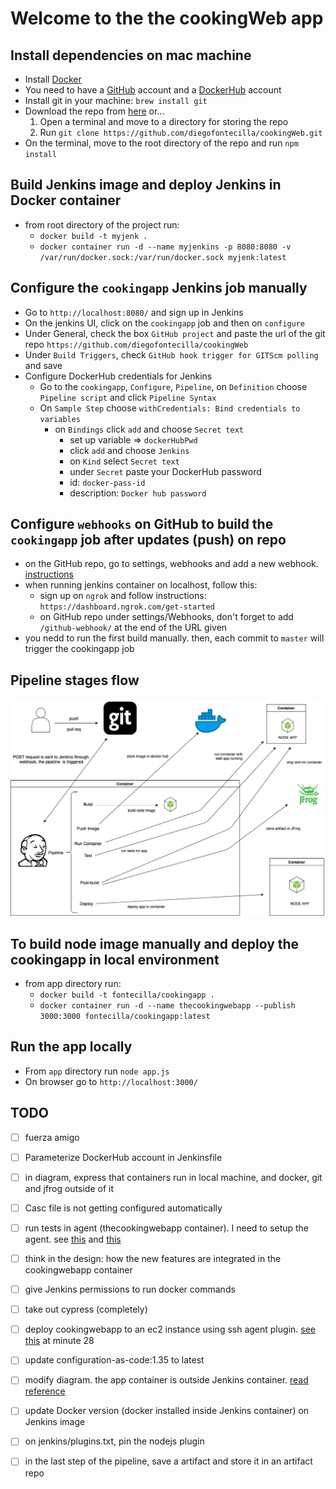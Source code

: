 # Welcome to the the cookingWeb app

## Install dependencies on mac machine

* Install [Docker](https://docs.docker.com/docker-for-mac/install/)
* You need to have a [GitHub](https://github.com/) account and a [DockerHub](https://www.docker.com/) account
* Install git in your machine: `brew install git`
* Download the repo from [here](https://github.com/diegofontecilla/cookingWeb) or...
  1. Open a terminal and move to a directory for storing the repo
  1. Run `git clone https://github.com/diegofontecilla/cookingWeb.git`
* On the terminal, move to the root directory of the repo and run `npm install`

## Build Jenkins image and deploy Jenkins in Docker container

* from root directory of the project run:
  * `docker build -t myjenk .`
  * `docker container run -d --name myjenkins -p 8080:8080 -v /var/run/docker.sock:/var/run/docker.sock myjenk:latest`

## Configure the `cookingapp` Jenkins job manually

* Go to `http://localhost:8080/` and sign up in Jenkins
* On the jenkins UI, click on the `cookingapp` job and then on `configure`
* Under General, check the box `GitHub project` and paste the url of the git repo `https://github.com/diegofontecilla/cookingWeb`
* Under `Build Triggers`, check `GitHub hook trigger for GITScm polling` and save
* Configure DockerHub credentials for Jenkins
  * Go to the `cookingapp`, `Configure`, `Pipeline`, on `Definition` choose `Pipeline script` and click `Pipeline Syntax`
  * On `Sample Step` choose `withCredentials: Bind credentials to variables`
    * on `Bindings` click `add` and choose `Secret text`
      * set up variable => `dockerHubPwd`
      * click `add` and choose `Jenkins`
      * on `Kind` select `Secret text`
      * under `Secret` paste your DockerHub password
      * id: `docker-pass-id`
      * description: `Docker hub password`

## Configure `webhooks` on GitHub to build the `cookingapp` job after updates (push) on repo

* on the GitHub repo, go to settings, webhooks and add a new webhook.
[instructions](https://embeddedartistry.com/blog/2017/12/21/jenkins-kick-off-a-ci-build-with-github-push-notifications/)
* when running jenkins container on localhost, follow this:
  * sign up on `ngrok` and follow instructions: `https://dashboard.ngrok.com/get-started`
  * on GitHub repo under settings/Webhooks, don't forget to add `/github-webhook/` at the
  end of the URL given
* you nedd to run the first build manually. then, each commit to `master` will trigger the
cookingapp job

## Pipeline stages flow

![Stages flow](./diagrams/PipelineStageFlow.png)

## To build node image manually and deploy the cookingapp in local environment

* from app directory run:
  * `docker build -t fontecilla/cookingapp .`
  * `docker container run -d --name thecookingwebapp --publish 3000:3000 fontecilla/cookingapp:latest`

## Run the app locally

* From `app` directory run `node app.js`
* On browser go to `http://localhost:3000/`

## TODO

* [ ] fuerza amigo
* [ ] Parameterize DockerHub account in Jenkinsfile
* [ ] in diagram, express that containers run in local machine, and docker, git and jfrog outside of it
* [ ] Casc file is not getting configured automatically
* [ ] run tests in agent (thecookingwebapp container). I need to setup the agent. see [this](https://docs.microsoft.com/en-us/azure/devops/pipelines/agents/docker?view=azure-devops) and [this](https://devopscube.com/docker-containers-as-build-slaves-jenkins/)
* [ ] think in the design: how the new features are integrated in the cookingwebapp container
* [ ] give Jenkins permissions to run docker commands
* [ ] take out cypress (completely)
* [ ] deploy cookingwebapp to an ec2 instance using ssh agent plugin. [see this](https://www.youtube.com/watch?v=gdbA3vR2eDs) at minute 28
* [ ] update configuration-as-code:1.35 to latest
* [ ] modify diagram. the app container is outside Jenkins container. [read reference](https://medium.com/@manav503/how-to-build-docker-images-inside-a-jenkins-container-d59944102f30)
* [ ] update Docker version (docker installed inside Jenkins container) on Jenkins image
* [ ] on jenkins/plugins.txt, pin the nodejs plugin
* [ ] in the last step of the pipeline, save a artifact and store it in an artifact repo


